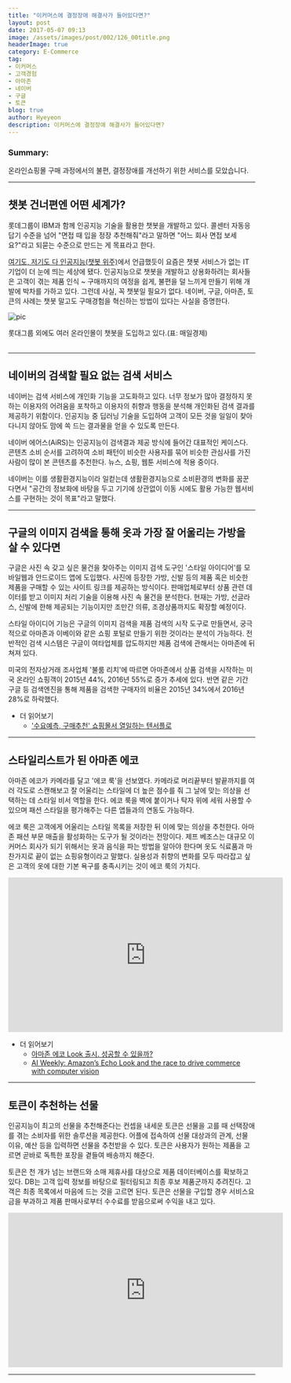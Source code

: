 ```yaml
---
title: "이커머스에 결정장애 해결사가 들어있다면?"
layout: post
date: 2017-05-07 09:13
image: /assets/images/post/002/126_00title.png
headerImage: true
category: E-Commerce
tag:
- 이커머스
- 고객경험
- 아마존
- 네이버
- 구글
- 토큰
blog: true
author: Hyeyeon
description: 이커머스에 결정장애 해결사가 들어있다면?
---
```


### Summary:

온라인쇼핑몰 구매 과정에서의 불편, 결정장애를 개선하기 위한 서비스를 모았습니다.

---

## 챗봇 건너편엔 어떤 세계가?

롯데그룹이 IBM과 함께 인공지능 기술을 활용한 챗봇을 개발하고 있다. 콜센터 자동응답기 수준을 넘어 "면접 때 입을 정장 추천해줘"라고 말하면 "어느 회사 면접 보세요?"라고 되묻는 수준으로 만드는 게 목표라고 한다.

[여기도, 저기도 다 인공지능(챗봇 위주)](https://imyeonn.github.io/blog/%EA%B8%B0%ED%9A%8D/120/)에서 언급했듯이 요즘은 챗봇 서비스가 없는 IT기업이 더 눈에 띄는 세상에 됐다. 인공지능으로 챗봇을 개발하고 상용화하려는 회사들은 고객이 겪는 제품 인식 ~ 구매까지의 여정을 쉽게, 불편을 덜 느끼게 만들기 위해 개발에 박차를 가하고 있다. 그런데 사실, 꼭 챗봇일 필요가 없다. 네이버, 구글, 아마존, 토큰의 사례는 챗봇 말고도 구매경험을 혁신하는 방법이 있다는 사실을 증명한다.

![pic](http://file.mk.co.kr/meet/neds/2017/05/image_readmed_2017_298952_14938031802869909.jpg)
<figcaption class="caption">롯대그룹 외에도 여러 온라인몰이 챗봇을 도입하고 있다.(표: 매일경제)</figcaption>
<br>

---

## 네이버의 검색할 필요 없는 검색 서비스

네이버는 검색 서비스에 개인화 기능을 고도화하고 있다. 너무 정보가 많아 결정하지 못하는 이용자의 어려움을 포착하고 이용자의 취향과 행동을 분석해 개인화된 검색 결과를 제공하기 위함이다. 인공지능 중 딥러닝 기술을 도입하여 고객이 모든 것을 일일이 찾아다니지 않아도 맘에 쏙 드는 결과물을 얻을 수 있도록 만든다.

네이버 에어스(AiRS)는 인공지능이 검색결과 제공 방식에 들어간 대표적인 케이스다. 콘텐츠 소비 순서를 고려하여 소비 패턴이 비슷한 사용자를 묶어 비슷한 관심사를 가진 사람이 많이 본 콘텐츠를 추천한다. 뉴스, 쇼핑, 웹툰 서비스에 적용 중이다.

네이버는 이를 생활환경지능이라 일컫는데 생활환경지능으로 소비환경의 변화를 꿈꾼다면서 "공간의 정보화에 바탕을 두고 기기에 상관없이 이동 시에도 활용 가능한 웹서비스를 구현하는 것이 목표"라고 말했다.

---

## 구글의 이미지 검색을 통해 옷과 가장 잘 어울리는 가방을 살 수 있다면

구글은 사진 속 갖고 싶은 물건을 찾아주는 이미지 검색 도구인 '스타일 아이디어'를 모바일웹과 안드로이드 앱에 도입했다. 사진에 등장한 가방, 신발 등의 제품 혹은 비슷한 제품을 구매할 수 있는 사이트 링크를 제공하는 방식이다. 판매업체로부터 상품 관련 데이터를 받고 이미지 처리 기술을 이용해 사진 속 물건을 분석한다. 현재는 가방, 선글라스, 신발에 한해 제공되는 기능이지만 조만간 의류, 조경상품까지도 확장할 예정이다.

스타일 아이디어 기능은 구글의 이미지 검색을 제품 검색의 시작 도구로 만들면서, 궁극적으로 아마존과 이베이와 같은 쇼핑 포털로 만들기 위한 것이라는 분석이 가능하다. 전반적인 검색 시스템은 구글이 여타업체를 압도하지만 제품 검색에 관해서는 아마존에 뒤쳐져 있다.

미국의 전자상거래 조사업체 '불룸 리치'에 따르면 아마존에서 상품 검색을 시작하는 미국 온라인 쇼핑객이 2015년 44%, 2016년 55%로 증가 추세에 있다. 반면 같은 기간 구글 등 검색엔진을 통해 제품을 검색한 구매자의 비율은 2015년 34%에서 2016년 28%로 하락했다.

* 더 읽어보기
  * ['수요예측, 구매추천' 쇼핑몰서 열일하는 텐서플로](http://www.ciokorea.com/news/34065)

---

## 스타일리스트가 된 아마존 에코

아마존 에코가 카메라를 달고 '에코 룩'을 선보였다. 카메라로 머리끝부터 발끝까지를 여러 각도로 스캔해보고 잘 어울리는 스타일에 더 높은 점수를 줘 그 날에 맞는 의상을 선택하는 데 스타일 비서 역할을 한다. 에코 룩을 벽에 붙이거나 탁자 위에 세워 사용할 수 있으며 패션 스타일을 평가해주는 다른 앱들과의 연동도 가능하다.

에코 룩은 고객에게 어울리는 스타일 목록을 저장한 뒤 이에 맞는 의상을 추천한다. 아마존 패션 부문 매출을 활성화하는 도구가 될 것이라는 전망이다. 제프 베조스는 대규모 이커머스 회사가 되기 위해서는 옷과 음식을 파는 방법을 알아야 한다며 옷도 식료품과 마찬가지로 끝이 없는 쇼핑유형이라고 말했다. 실용성과 취향의 변화를 모두 따라잡고 싶은 고객의 옷에 대한 기본 욕구를 충족시키는 것이 에코 룩의 가치다.

<p align="middle">
<iframe width="560" height="315"  src="https://www.youtube.com/embed/9X_fP4pPWPw" frameborder="0" allowfullscreen></iframe>
</p>

* 더 읽어보기
  * [아마존 에코 Look 출시. 성공할 수 있을까?](http://techneedle.com/archives/30067)
  * [AI Weekly: Amazon’s Echo Look and the race to drive commerce with computer vision](https://venturebeat.com/2017/04/27/ai-weekly-amazons-echo-look-and-the-race-to-drive-commerce-with-computer-vision/)

---

## 토큰이 추천하는 선물

인공지능이 최고의 선물을 추천해준다는 컨셉을 내세운 토큰은 선물을 고를 때 선택장애를 겪는 소비자를 위한 솔루션을 제공한다. 어플에 접속하여 선물 대상과의 관계, 선물 이유, 예산 등을 입력하면 선물을 추천받을 수 있다. 토큰은 사용자가 원하는 제품을 고르면 곧바로 독특한 포장을 곁들여 배송까지 해준다.

토큰은 천 개가 넘는 브랜드와 소매 제휴사를 대상으로 제품 데이터베이스를 확보하고 있다. DB는 고객 입력 정보를 바탕으로 필터링되고 최종 후보 제품군까지 추려진다. 고객은 최종 목록에서 마음에 드는 것을 고르면 된다. 토큰은 선물을 구입할 경우 서비스요금을 부과하고 제품 판매사로부터 수수료를 받음으로써 수익을 내고 있다.

<p align="middle">
<iframe width="560" height="315" src="https://www.youtube.com/embed/NkzRgiRdxGg" frameborder="0" allowfullscreen></iframe>
</p>


---
